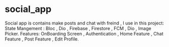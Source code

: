 # social_app

Social app is contains make posts and chat with freind , I use in this project:
State Mangement : Bloc , Dio , Firebase , Firestore , FCM , Dio , Image Picker.
Features: OnBoarding Screen , Authentication , Home Feature , Chat Feature , Post Feature , Edit Profile.
